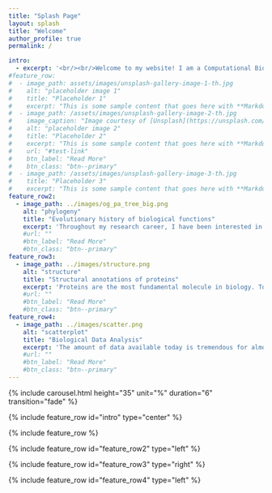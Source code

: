 ```yaml
---
title: "Splash Page"
layout: splash
title: "Welcome"
author_profile: true
permalink: /

intro: 
  - excerpt: '<br/><br/>Welcome to my website! I am a Computational Biologist working  at the intersection of Protein Structure, Evolutionary Biology and Phylogenetics. This website contains my major research directions and achievements. Cheers!'
#feature_row:
#  - image_path: assets/images/unsplash-gallery-image-1-th.jpg
#    alt: "placeholder image 1"
#    title: "Placeholder 1"
#    excerpt: "This is some sample content that goes here with **Markdown** formatting."
#  - image_path: /assets/images/unsplash-gallery-image-2-th.jpg
#    image_caption: "Image courtesy of [Unsplash](https://unsplash.com/)"
#    alt: "placeholder image 2"
#    title: "Placeholder 2"
#    excerpt: "This is some sample content that goes here with **Markdown** formatting."
#    url: "#test-link"
#    btn_label: "Read More"
#    btn_class: "btn--primary"
#  - image_path: /assets/images/unsplash-gallery-image-3-th.jpg
#    title: "Placeholder 3"
#    excerpt: "This is some sample content that goes here with **Markdown** formatting."
feature_row2:
  - image_path: ../images/og_pa_tree_big.png
    alt: "phylogeny"
    title: "Evolutionary history of biological functions"
    excerpt: 'Throughout my research career, I have been interested in tracing the evolutionary history of major biological functions. This is also one of the major central questions of Evolutionary Biology. Given the burst of genomic and proteomic information that is available in public repositories such as NCBI and UniProt, we are in an opportune era where one can trace the detailed evolutionary histories of major biological functions by using principles of Orthology, Phylogenetics and Molecular Evolution. For instance, in my PhD work, I traced the [evolutionary history of wobble base pairing in bacteria](https://academic.oup.com/mbe/article/35/8/2046/5017355) and discovered the dynamic evolution of the major enzymes involved in this process. I also found several other genomic correlates that reflect the evolutionary history of these proteins. In my current work, I am now focusing on tracing the evolutionary history of many major functions across the entire tree of life.'
    #url: ""
    #btn_label: "Read More"
    #btn_class: "btn--primary"
feature_row3:
  - image_path: ../images/structure.png
    alt: "structure"
    title: "Structural annotations of proteins"
    excerpt: 'Proteins are the most fundamental molecule in biology. To understand the working of a biological entity, it is important to understand the detailed working of its constituent proteins. A fundamental quest in biology is to elucidate the three dimensional structure of proteins, so as to understand the mechanism of the protein and to allow predicts for the effect of mutations on the working of the protein. Apart from being able to solve the structures using experimental techniques, which could be challenging and time-consuming, a plethora of computational techniques exist that reasonably predict the structure of certain parts of a protein. Most of these computational methods rely on homology, and are thus harder to apply in regions of proteins that are not conserved. I am currently developing methods and workflows that can accurately predict such regions using a mixture of homology and structure based methods. For example, we used this method to accurately [predict the 3D structure of the NBAS protein](https://www.nature.com/articles/s41436-019-0698-4) involved in Infantile Liver Failure Syndrome - 2, allowing collaborators to build a genotype-phenotype map of the disease.'
    #url: ""
    #btn_label: "Read More"
    #btn_class: "btn--primary"
feature_row4:
  - image_path: ../images/scatter.png
    alt: "scatterplot"
    title: "Biological Data Analysis"
    excerpt: 'The amount of data available today is tremendous for almost every aspect of human life. In the same vein, the massive amount of data available through biological observations and experiments requires further analysis to gain insights. While most sources that generate these data are focused on analysing the data for their own purposes, my goal is to compare and analyze such data from different sources to derive a more general understanding of a biological phenomenon. For instance, I am currently analysing large scale proteomics datasets from a variety of organisms to come up with a metric that measures the difficulty proteins face while folding during the conditions of the experiment. These measures then would give an idea about whether certain proteins are particularly notorious while being handled in the laboratory, and if there is a way in which these could be handled more easily.'
    #url: ""
    #btn_label: "Read More"
    #btn_class: "btn--primary"
---
```


{% include carousel.html height="35" unit="%" duration="6" transition="fade" %}

{% include feature_row id="intro" type="center" %}

{% include feature_row %}

{% include feature_row id="feature_row2" type="left" %}

{% include feature_row id="feature_row3" type="right" %}

{% include feature_row id="feature_row4" type="left" %}
